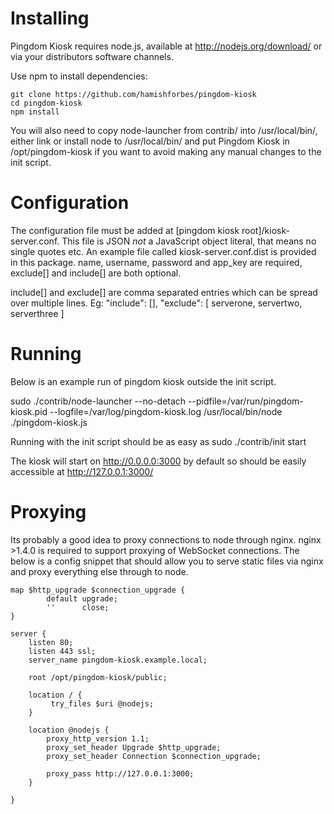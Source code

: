 # Installing
Pingdom Kiosk requires node.js, available at http://nodejs.org/download/ or via
your distributors software channels.

Use npm to install dependencies:
```
git clone https://github.com/hamishforbes/pingdom-kiosk
cd pingdom-kiosk
npm install
```

You will also need to copy node-launcher from contrib/ into /usr/local/bin/,
either link or install node to /usr/local/bin/ and put Pingdom Kiosk in
/opt/pingdom-kiosk if you want to avoid making any manual changes to the init
script.

# Configuration
The configuration file must be added at [pingdom kiosk root]/kiosk-server.conf.
This file is JSON *not* a JavaScript object literal, that means no single quotes etc.
An example file called kiosk-server.conf.dist is provided in this package.
name, username, password and app_key are required, exclude[] and include[] are
both optional.

include[] and exclude[] are comma separated entries which can be spread over
multiple lines. Eg:
				"include": [],
				"exclude": [
				serverone,
				servertwo,
				serverthree
				]

# Running
Below is an example run of pingdom kiosk outside the init script.

sudo ./contrib/node-launcher --no-detach --pidfile=/var/run/pingdom-kiosk.pid --logfile=/var/log/pingdom-kiosk.log /usr/local/bin/node ./pingdom-kiosk.js

Running with the init script should be as easy as
sudo ./contrib/init start

The kiosk will start on http://0.0.0.0:3000 by default so should be easily accessible at http://127.0.0.1:3000/

# Proxying

Its probably a good idea to proxy connections to node through nginx.
nginx >1.4.0 is required to support proxying of WebSocket connections.
The below is a config snippet that should allow you to serve static files via nginx and proxy everything else through to node.
```
map $http_upgrade $connection_upgrade {
        default upgrade;
        ''      close;
}

server {
    listen 80;
    listen 443 ssl;
    server_name pingdom-kiosk.example.local;

    root /opt/pingdom-kiosk/public;

    location / {
         try_files $uri @nodejs;
    }

    location @nodejs {
        proxy_http_version 1.1;
        proxy_set_header Upgrade $http_upgrade;
        proxy_set_header Connection $connection_upgrade;

        proxy_pass http://127.0.0.1:3000;
    }

}
```
